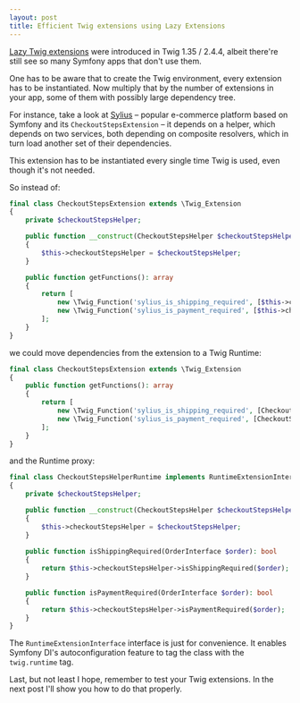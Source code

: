 ```yaml
---
layout: post
title: Efficient Twig extensions using Lazy Extensions
---
```


[Lazy Twig extensions](https://symfony.com/doc/current/templating/twig_extension.html#creating-lazy-loaded-twig-extensions)
were introduced in Twig 1.35 / 2.4.4, albeit there're still see so many Symfony apps that don't use them.

One has to be aware that to create the Twig environment, every extension has to be instantiated.
Now multiply that by the number of extensions in your app, some of them with possibly large dependency tree.

For instance, take a look at [Sylius](https://sylius.com/) – popular e-commerce platform based on Symfony 
and its `CheckoutStepsExtension` – it depends on a helper, which depends on two services, both depending on composite 
resolvers, which in turn load another set of their dependencies. 

This extension has to be instantiated every single time Twig is used, even though it's not needed.

So instead of:

```php
final class CheckoutStepsExtension extends \Twig_Extension
{
    private $checkoutStepsHelper;

    public function __construct(CheckoutStepsHelper $checkoutStepsHelper)
    {
        $this->checkoutStepsHelper = $checkoutStepsHelper;
    }

    public function getFunctions(): array
    {
        return [
            new \Twig_Function('sylius_is_shipping_required', [$this->checkoutStepsHelper, 'isShippingRequired']),
            new \Twig_Function('sylius_is_payment_required', [$this->checkoutStepsHelper, 'isPaymentRequired']),
        ];
    }
}
```

we could move dependencies from the extension to a Twig Runtime:

```php
final class CheckoutStepsExtension extends \Twig_Extension
{
    public function getFunctions(): array
    {
        return [
            new \Twig_Function('sylius_is_shipping_required', [CheckoutStepsHelperRuntime::class, 'isShippingRequired']),
            new \Twig_Function('sylius_is_payment_required', [CheckoutStepsHelperRuntime::class, 'isPaymentRequired']),
        ];
    }
}
```

and the Runtime proxy:

```php
final class CheckoutStepsHelperRuntime implements RuntimeExtensionInterface
{
    private $checkoutStepsHelper;

    public function __construct(CheckoutStepsHelper $checkoutStepsHelper)
    {
        $this->checkoutStepsHelper = $checkoutStepsHelper;
    }
    
    public function isShippingRequired(OrderInterface $order): bool
    {
        return $this->checkoutStepsHelper->isShippingRequired($order);
    }

    public function isPaymentRequired(OrderInterface $order): bool
    {
        return $this->checkoutStepsHelper->isPaymentRequired($order);
    }
}
```

The `RuntimeExtensionInterface` interface is just for convenience. It enables Symfony DI's autoconfiguration feature
to tag the class with the `twig.runtime` tag.

Last, but not least I hope, remember to test your Twig extensions. In the next post I'll show you how to do that properly.

